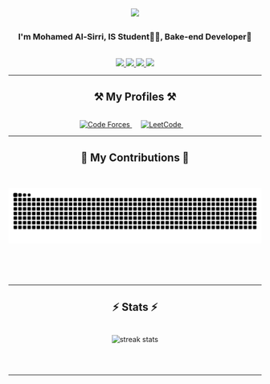 <h1 align="center">
    <img src="https://readme-typing-svg.herokuapp.com/?font=Righteous&size=35&center=true&vCenter=true&width=500&height=70&duration=4000&lines=Hi+There!+👋;+I'm+Back-end+Developer!;I'm+Software+Developer!" />
</h1>

<h3 align="center">I'm Mohamed Al-Sirri, IS Student👨‍💻, Bake-end Developer🚀</h3>

<br/>

<div align="center"> 
  <a href="mailto:mohamed.al.sirri@gmail.com">
    <img src="https://img.shields.io/badge/Gmail-333333?style=for-the-badge&logo=gmail&logoColor=red" />
  </a>
  <a href="https://www.linkedin.com/in/mohamed-al-sirri-9055a1274/" target="_blank">
    <img src="https://img.shields.io/badge/LinkedIn-0077B5?style=for-the-badge&logo=linkedin&logoColor=white" target="_blank" />
  </a>
  <a href="https://www.facebook.com/share/18LfYDeCh3" target="_blank">
     <img src="https://img.shields.io/badge/Facebook-0866ff?style=for-the-badge&logo=facebook&logoColor=white" target="_blank" />
  </a>
 <a href="https://discord.com/medomm2652" target="_blank">
     <img src="https://img.shields.io/badge/Discord-5662f6?style=for-the-badge&logo=discord&logoColor=white" target="_blank" />
  </a> 
</div>

 <hr/>
 
<h2 align="center">⚒️ My Profiles ⚒️</h2>
<br/>
<div align="center">
    <a href="https://codeforces.com/profile/mohamedelsary960">
        <img src="https://img.icons8.com/external-tal-revivo-shadow-tal-revivo/50/000000/external-codeforces-programming-competitions-and-contests-programming-community-logo-shadow-tal-revivo.png" alt="Code Forces" width="6%"/>
    </a>&emsp; 
    <a href="https://leetcode.com/u/mohamed_elsery/">
        <img src="https://img.icons8.com/external-tal-revivo-shadow-tal-revivo/50/000000/external-level-up-your-coding-skills-and-quickly-land-a-job-logo-shadow-tal-revivo.png" alt="LeetCode" width="6%"/>
 </a>&emsp;
</div>
 
<hr/>
<div align="center">
  <h2>🐍 My Contributions 🐍</h2>
  <br>
  <!-- <img alt="snake eating my contributions" src="https://raw.githubusercontent.com/Elghrabawy/Elghrabawy/output/github-contribution-grid-snake.svg" />
   -->
  <p align="center">
    <picture>
        <source media="(prefers-color-scheme: dark)" srcset="https://raw.githubusercontent.com/el-sirri/el-sirri/output/github-contribution-grid-snake-dark.svg">
        <source media="(prefers-color-scheme: light)" srcset="https://raw.githubusercontent.com/el-sirri/el-sirri/output/github-contribution-grid-snake.svg">
        <img alt="github contribution grid snake animation" src="https://raw.githubusercontent.com/el-sirri/el-sirri/output/github-contribution-grid-snake.svg">
    </picture>
  </p>

   
  <br/><br/><br/>
</div>
 <hr/>
<div align = "center">
 <h2 align="center">⚡ Stats ⚡</h2>
<br>
  <div align=center>
    <img width=390 src="https://github-readme-streak-stats-salesp07.vercel.app/?user=el-sirri&count_private=true&theme=react&border_radius=10" alt="streak stats"/>
  </div>
  
</div>


<br/><br/>

<hr/>

<br/>

<br/>
